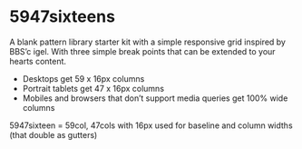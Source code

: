 # 5947sixteens

A blank pattern library starter kit with a simple responsive grid inspired by BBS’c igel. With three simple break points that can be extended to your hearts content.

- Desktops get 59 x 16px columns
- Portrait tablets get 47 x 16px columns
- Mobiles and browsers that don’t support media queries get 100% wide columns

5947sixteen = 59col, 47cols with 16px used for baseline and column widths (that double as gutters)
